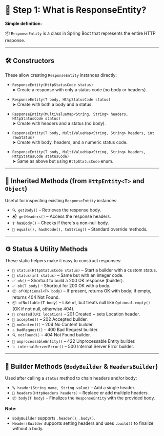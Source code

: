 # 🧱 Step 1: What is ResponseEntity?

**Simple definition:**

📦 `ResponseEntity` is a class in Spring Boot that represents the entire HTTP response.

---

## 🛠️ Constructors

These allow creating `ResponseEntity` instances directly:

- `ResponseEntity(HttpStatusCode status)`  
  ➤ Create a response with only a status code (no body or headers).

- `ResponseEntity(T body, HttpStatusCode status)`  
  ➤ Create with both a body and a status.

- `ResponseEntity(MultiValueMap<String, String> headers, HttpStatusCode status)`  
  ➤ Create with headers and a status (no body).

- `ResponseEntity(T body, MultiValueMap<String, String> headers, int rawStatus)`  
  ➤ Create with body, headers, and a numeric status code.

- `ResponseEntity(T body, MultiValueMap<String, String> headers, HttpStatusCode statusCode)`  
  ➤ Same as above but using `HttpStatusCode` enum.

---

## 🧬 Inherited Methods (from `HttpEntity<T>` and `Object`)

Useful for inspecting existing `ResponseEntity` instances:

- `🔍 getBody()` – Retrieves the response body.
- `📬 getHeaders()` – Access the response headers.
- `❓ hasBody()` – Checks if there's a non-null body.
- `🧮 equals(), hashCode(), toString()` – Standard override methods.

---

## ⚙️ Status & Utility Methods

These static helpers make it easy to construct responses:

- `📡 status(HttpStatusCode status)` – Start a builder with a custom status.
- `🔢 status(int status)` – Same but with an integer code.
- `✅ ok()` – Shortcut to build a 200 OK response (builder).
- `✅ ok(T body)` – Shortcut for 200 OK with a body.
- `📦 of(Optional<T> body)` – If present, returns OK with body; if empty, returns 404 Not Found.
- `📦 ofNullable(T body)` – Like `of`, but treats null like `Optional.empty()` (OK if not null, otherwise 404).
- `📍 created(URI location)` – 201 Created + sets Location header.
- `📨 accepted()` – 202 Accepted builder.
- `🚫 noContent()` – 204 No Content builder.
- `⚠️ badRequest()` – 400 Bad Request builder.
- `🔍 notFound()` – 404 Not Found builder.
- `🧩 unprocessableEntity()` – 422 Unprocessable Entity builder.
- `💥 internalServerError()` – 500 Internal Server Error builder.

---

## 🧱 Builder Methods (`BodyBuilder` & `HeadersBuilder`)

Used after calling a `status` method to chain headers and/or body:

- `🔤 header(String name, String value)` – Add a single header.
- `📑 headers(HttpHeaders headers)` – Replace or add multiple headers.
- `📦 body(T body)` – Finalizes the `ResponseEntity` with the provided body.

**Note:**

- `BodyBuilder` supports `.header()`, `.body()`.
- `HeadersBuilder` supports setting headers and uses `.build()` to finalize without a body. 
